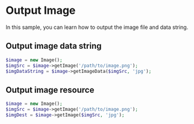 # Output Image

In this sample, you can learn how to output the image file and data string.

## Output image data string

```php
$image = new Image();
$imgSrc = $image->getImage('/path/to/image.png');
$imgDataString = $image->getImageData($imgSrc, 'jpg');
```

## Output image resource

```php
$image = new Image();
$imgSrc = $image->getImage('/path/to/image.png');
$imgDest = $image->getImage($imgSrc, 'jpg');
```
